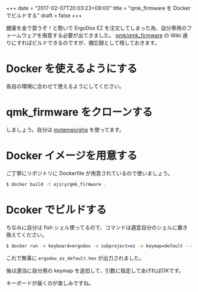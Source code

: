 +++
date = "2017-02-07T20:03:23+09:00"
title = "qmk_firmware を Docker でビルドする"
draft = false
+++

健康を金で買うぞ！と勢いで ErgoDox EZ を注文してしまった為、自分専用のファームウェアを用意する必要が出てきました。
[qmk/qmk_firmware](https://github.com/qmk/qmk_firmware) の Wiki 通りにすればビルドできるのですが、備忘録として残しておきます。

# Docker を使えるようにする

各自の環境に合わせて使えるようにしてください。

# qmk_firmware をクローンする

しましょう。自分は [motemen/ghq](https://github.com/motemen/ghq) を使ってます。

# Docker イメージを用意する

ご丁寧にリポジトリに Dockerfile が用意されているので使いましょう。

```sh
$ docker build -t ojiry/qmk_firmware .
```

# Dcoker でビルドする

ちなみに自分は fish シェル使ってるので、コマンドは適宜自分のシェルに置き換えてください。

```sh
$ docker run -e keyboard=ergodox -e subproject=ez -e keymap=default --rm -v (pwd):/qmk:rw ojiry/qmk_firmware
```

これで無事に `ergodox_ez_default.hex` が出力されました。

後は適当に自分用の keymap を追加して、引数に指定してあげればOKです。

キーボードが届くのが楽しみですね。
